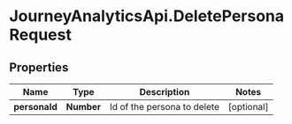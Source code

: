 # JourneyAnalyticsApi.DeletePersonaRequest

## Properties

Name | Type | Description | Notes
------------ | ------------- | ------------- | -------------
**personaId** | **Number** | Id of the persona to delete | [optional] 


